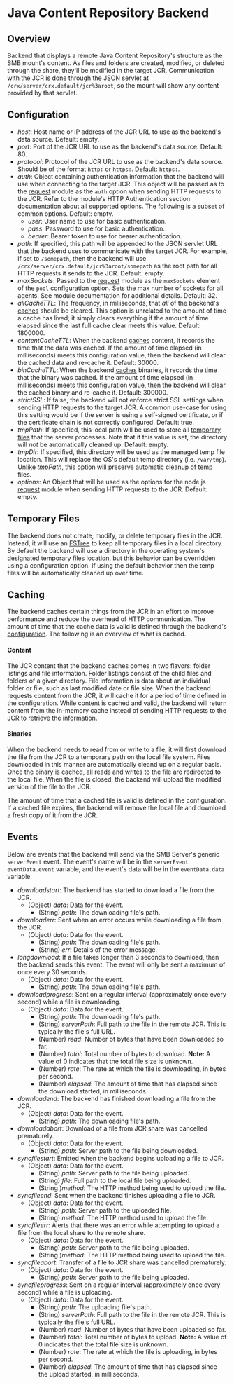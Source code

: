 [FSTREE]: ../fs
[REQUEST]: https://github.com/request/request
[TEMP]: #temporary-files
[CACHING]: #caching
[CONFIG]: #configuration

# Java Content Repository Backend

## Overview

Backend that displays a remote Java Content Repository's structure as the SMB mount's content. 
As files and folders are created, modified, or deleted through the share, they'll be modified in the 
target JCR. Communication with the JCR is done through the JSON servlet at 
`/crx/server/crx.default/jcr%3aroot`, so the mount will show any content provided by that servlet.

## Configuration

* _host_: Host name or IP address of the JCR URL to use as the backend's data source. Default: empty.
* _port_: Port of the JCR URL to use as the backend's data source. Default: 80.
* _protocol_: Protocol of the JCR URL to use as the backend's data source. Should be of the format `http:` or `https:`.
Default: `https:`.
* _auth_: Object containing authentication information that the backend will use when connecting to the target JCR. This
object will be passed as to the [request][REQUEST] module as the `auth` option when sending HTTP requests to the JCR. 
Refer to the module's HTTP Authentication section documentation about all supported options. The following is a subset
of common options. Default: empty.
  * _user_: User name to use for basic authentication.
  * _pass_: Password to use for basic authentication.
  * _bearer_: Bearer token to use for bearer authentication.
* _path_: If specified, this path will be appended to the JSON servlet URL that the backend uses to communicate with
the target JCR. For example, if set to `/somepath`, then the backend will use 
`/crx/server/crx.default/jcr%3aroot/somepath` as the root path for all HTTP requests it sends to the JCR. Default: 
empty.
* _maxSockets_: Passed to the [request][REQUEST] module as the `maxSockets` element of the `pool` configuration option.
Sets the max number of sockets for all agents. See module documentation for additional details. Default: 32.
* _allCacheTTL_: The frequency, in milliseconds, that _all_ of the backend's [caches][CACHING] should be cleared. This
option is unrelated to the amount of time a cache has lived; it simply clears everything if the amount of time elapsed
since the last full cache clear meets this value. Default: 1800000.
* _contentCacheTTL_: When the backend [caches][CACHING] content, it records the time that the
data was cached. If the amount of time elapsed (in milliseconds) meets this configuration value, then the backend
will clear the cached data and re-cache it. Default: 30000.
* _binCacheTTL_: When the backend [caches][CACHING] binaries, it records the time that the binary was cached. If the
amount of time elapsed (in milliseconds) meets this configuration value, then the backend will clear the cached
binary and re-cache it. Default: 300000.
* _strictSSL_: If false, the backend will not enforce strict SSL settings when sending HTTP requests to the target JCR.
A common use-case for using this setting would be if the server is using a self-signed certificate, or if the 
certificate chain is not correctly configured. Default: true.
* _tmpPath_: If specified, this local path will be used to store all [temporary files][TEMP] that the server processes.
Note that if this value is set, the directory will _not_ be automatically cleaned up. Default: empty.
* _tmpDir_: If specified, this directory will be used as the managed temp file location. This will replace the OS's
default temp directory (i.e. `/var/tmp`). Unlike _tmpPath_, this option will preserve automatic cleanup of temp files.
* _options_: An Object that will be used as the options for the node.js [request][REQUEST] module when sending HTTP 
requests to the JCR. Default: empty.
      
## Temporary Files

The backend does not create, modify, or delete temporary files in the JCR. Instead, it will use an
[FSTree][FSTREE] to keep all temporary files in a local directory. By default the backend will use a directory
in the operating system's designated temporary files location, but this behavior can be overridden using a
configuration option. If using the default behavior then the temp files will be automatically cleaned up
over time.

## Caching

The backend caches certain things from the JCR in an effort to improve performance and reduce the overhead of HTTP
communication. The amount of time that the cache data is valid is defined through the backend's [configuration][CONFIG].
The following is an overview of what is cached.

#### Content

The JCR content that the backend caches comes in two flavors: folder listings and file information. Folder listings
consist of the child files and folders of a given directory. File information is data about an individual folder or
file, such as last modified date or file size. When the backend requests content from the JCR, it will cache it for
a period of time defined in the configuration. While content is cached and valid, the backend will return content
from the in-memory cache instead of sending HTTP requests to the JCR to retrieve the information.

#### Binaries

When the backend needs to read from or write to a file, it will first download the file from the JCR to a temporary
path on the local file system. Files downloaded in this manner are automatically cleand up on a regular basis. Once the 
binary is cached, all reads and writes to the file are redirected to the local file. When the file is closed, the 
backend will upload the modified version of the file to the JCR.

The amount of time that a cached file is valid is defined in the configuration. If a cached file expires, the backend
will remove the local file and download a fresh copy of it from the JCR.

## Events

Below are events that the backend will send via the SMB Server's generic `serverEvent` event. The event's name will be
in the `serverEvent` `eventData.event` variable, and the event's data will be in the `eventData.data` variable. 

* _downloadstart_: The backend has started to download a file from the JCR.
  * (Object) _data_: Data for the event.
    * (String) _path_: The downloading file's path.
* _downloaderr_: Sent when an error occurs while downloading a file from the JCR.
  * (Object) _data_: Data for the event.
    * (String) _path_: The downloading file's path.
    * (String) _err_: Details of the error message. 
* _longdownload_: If a file takes longer than 3 seconds to download, then the backend sends this event. The event will
only be sent a maximum of once every 30 seconds.
  * (Object) _data_: Data for the event.
    * (String) _path_: The downloading file's path.
* _downloadprogress_: Sent on a regular interval (approximately once every second) while a file is downloading.
  * (Object) _data_: Data for the event.
    * (String) _path_: The downloading file's path.
    * (String) _serverPath_: Full path to the file in the remote JCR. This is typically the file's full URL.
    * (Number) _read_: Number of bytes that have been downloaded so far. 
    * (Number) _total_: Total number of bytes to download. **Note:** A value of 0 indicates that the total file size is
    unknown.
    * (Number) _rate_: The rate at which the file is downloading, in bytes per second.
    * (Number) _elapsed_: The amount of time that has elapsed since the download started, in milliseconds.
* _downloadend_: The backend has finished downloading a file from the JCR.
  * (Object) _data_: Data for the event.
    * (String) _path_: The downloading file's path.
* _downloadabort_: Download of a file from JCR share was cancelled prematurely.
  * (Object) _data_: Data for the event.
    * (String) _path_: Server path to the file being downloaded.
* _syncfilestart_: Emitted when the backend begins uploading a file to JCR.
  * (Object) _data_: Data for the event.
    * (String) _path_: Server path to the file being uploaded.
    * (String) _file_: Full path to the local file being uploaded.
    * (String )_method_: The HTTP method being used to upload the file.
* _syncfileend_: Sent when the backend finishes uploading a file to JCR.
  * (Object) _data_: Data for the event.
    * (String) _path_: Server path to the uploaded file.
    * (String) _method_: The HTTP method used to upload the file.
* _syncfileerr_: Alerts that there was an error while attempting to upload a file from the local share to the remote 
share.
  * (Object) _data_: Data for the event.
    * (String) _path_: Server path to the file being uploaded.
    * (String )_method_: The HTTP method being used to upload the file.
* _syncfileabort_: Transfer of a file to JCR share was cancelled prematurely.
  * (Object) _data_: Data for the event.
    * (String) _path_: Server path to the file being uploaded.
* _syncfileprogress_: Sent on a regular interval (approximately once every second) while a file is uploading.
  * (Object) _data_: Data for the event.
    * (String) _path_: The uploading file's path.
    * (String) _serverPath_: Full path to the file in the remote JCR. This is typically the file's full URL.
    * (Number) _read_: Number of bytes that have been uploaded so far. 
    * (Number) _total_: Total number of bytes to upload. **Note:** A value of 0 indicates that the total file size is
    unknown.
    * (Number) _rate_: The rate at which the file is uploading, in bytes per second.
    * (Number) _elapsed_: The amount of time that has elapsed since the upload started, in milliseconds.
